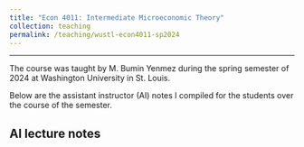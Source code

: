 ```yaml
---
title: "Econ 4011: Intermediate Microeconomic Theory"
collection: teaching
permalink: /teaching/wustl-econ4011-sp2024
---
```


---

The course was taught by M. Bumin Yenmez during the spring semester of 2024 at Washington University in St. Louis.

Below are the assistant instructor (AI) notes I compiled for the students over the course of the semester.

## AI lecture notes

